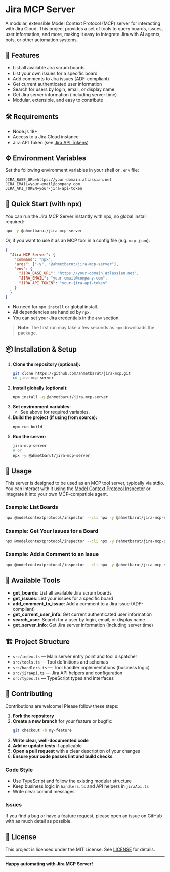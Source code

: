 # Jira MCP Server

A modular, extensible Model Context Protocol (MCP) server for interacting with Jira Cloud. This project provides a set of tools to query boards, issues, user information, and more, making it easy to integrate Jira with AI agents, bots, or other automation systems.

## 🚀 Features

- List all available Jira scrum boards
- List your own issues for a specific board
- Add comments to Jira issues (ADF-compliant)
- Get current authenticated user information
- Search for users by login, email, or display name
- Get Jira server information (including server time)
- Modular, extensible, and easy to contribute

## 🛠️ Requirements

- Node.js 18+
- Access to a Jira Cloud instance
- Jira API Token (see [Jira API Tokens](https://id.atlassian.com/manage-profile/security/api-tokens))

## ⚙️ Environment Variables

Set the following environment variables in your shell or `.env` file:

```
JIRA_BASE_URL=https://your-domain.atlassian.net
JIRA_EMAIL=your-email@company.com
JIRA_API_TOKEN=your-jira-api-token
```

## 🚀 Quick Start (with npx)

You can run the Jira MCP Server instantly with npx, no global install required:

```bash
npx -y @ahmetbarut/jira-mcp-server
```

Or, if you want to use it as an MCP tool in a config file (e.g. `mcp.json`):

```json
{
  "Jira MCP Server": {
    "command": "npx",
    "args": ["-y", "@ahmetbarut/jira-mcp-server"],
    "env": {
      "JIRA_BASE_URL": "https://your-domain.atlassian.net",
      "JIRA_EMAIL": "your-email@company.com",
      "JIRA_API_TOKEN": "your-jira-api-token"
    }
  }
}
```

- No need for `npm install` or global install.
- All dependencies are handled by `npx`.
- You can set your Jira credentials in the `env` section.

> **Note:** The first run may take a few seconds as `npx` downloads the package.

## 📦 Installation & Setup

1. **Clone the repository (optional):**
   ```bash
   git clone https://github.com/ahmetbarut/jira-mcp.git
   cd jira-mcp-server
   ```
2. **Install globally (optional):**
   ```bash
   npm install -g @ahmetbarut/jira-mcp-server
   ```
3. **Set environment variables:**
   - See above for required variables.
4. **Build the project (if using from source):**
   ```bash
   npm run build
   ```
5. **Run the server:**
   ```bash
   jira-mcp-server
   # or
   npx -y @ahmetbarut/jira-mcp-server
   ```

## 🧩 Usage

This server is designed to be used as an MCP tool server, typically via stdio. You can interact with it using the [Model Context Protocol Inspector](https://github.com/modelcontextprotocol/inspector) or integrate it into your own MCP-compatible agent.

### Example: List Boards
```bash
npx @modelcontextprotocol/inspector --cli npx -y @ahmetbarut/jira-mcp-server --method tools/call --tool-name get_boards
```

### Example: Get Your Issues for a Board
```bash
npx @modelcontextprotocol/inspector --cli npx -y @ahmetbarut/jira-mcp-server --method tools/call --tool-name get_issues --tool-arg boardId=123
```

### Example: Add a Comment to an Issue
```bash
npx @modelcontextprotocol/inspector --cli npx -y @ahmetbarut/jira-mcp-server --method tools/call --tool-name add_comment_to_issue --tool-arg issueIdOrKey=PROJ-123 --tool-arg body="This is a test comment."
```

## 🧰 Available Tools

- **get_boards**: List all available Jira scrum boards
- **get_issues**: List your issues for a specific board
- **add_comment_to_issue**: Add a comment to a Jira issue (ADF-compliant)
- **get_current_user_info**: Get current authenticated user information
- **search_user**: Search for a user by login, email, or display name
- **get_server_info**: Get Jira server information (including server time)

## 🏗️ Project Structure

- `src/index.ts` — Main server entry point and tool dispatcher
- `src/tools.ts` — Tool definitions and schemas
- `src/handlers.ts` — Tool handler implementations (business logic)
- `src/jiraApi.ts` — Jira API helpers and configuration
- `src/types.ts` — TypeScript types and interfaces

## 🤝 Contributing

Contributions are welcome! Please follow these steps:

1. **Fork the repository**
2. **Create a new branch** for your feature or bugfix:
   ```bash
   git checkout -b my-feature
   ```
3. **Write clear, well-documented code**
4. **Add or update tests** if applicable
5. **Open a pull request** with a clear description of your changes
6. **Ensure your code passes lint and build checks**

### Code Style
- Use TypeScript and follow the existing modular structure
- Keep business logic in `handlers.ts` and API helpers in `jiraApi.ts`
- Write clear commit messages

### Issues
If you find a bug or have a feature request, please open an issue on GitHub with as much detail as possible.

## 📄 License

This project is licensed under the MIT License. See [LICENSE](LICENSE) for details.

---

**Happy automating with Jira MCP Server!** 
